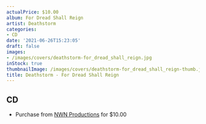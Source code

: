 ```yaml
---
actualPrice: $10.00
album: For Dread Shall Reign
artist: Deathstorm
categories:
- CD
date: '2021-06-26T15:23:05'
draft: false
images:
- /images/covers/deathstorm-for_dread_shall_reign.jpg
inStock: true
thumbnailImage: /images/covers/deathstorm-for_dread_shall_reign-thumb.jpg
title: Deathstorm - For Dread Shall Reign
---
```


## CD
* Purchase from [NWN Productions](http://shop.nwnprod.com/index.php?route=product/product&path=93&product_id=13710&sort=pd.name&order=ASC) for $10.00
